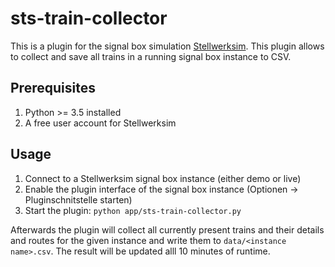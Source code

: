 # sts-train-collector

This is a plugin for the signal box simulation [Stellwerksim](https://www.stellwerksim.de). This plugin allows to collect and save all trains in a running signal box instance to CSV.

## Prerequisites 

1. Python >= 3.5 installed
2. A free user account for Stellwerksim

## Usage 

1. Connect to a Stellwerksim signal box instance (either demo or live)
2. Enable the plugin interface of the signal box instance (Optionen -> Pluginschnitstelle starten)
3. Start the plugin: `python app/sts-train-collector.py`

Afterwards the plugin will collect all currently present trains and their details and routes for the given instance and write them to `data/<instance name>.csv`. The result will be updated alll 10 minutes of runtime.
